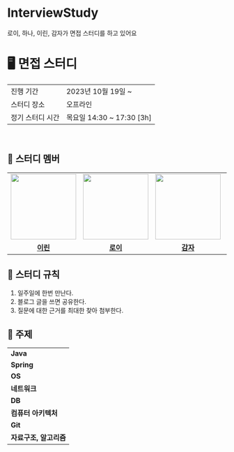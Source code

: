 # InterviewStudy
로이, 하나, 이린, 감자가 면접 스터디를 하고 있어요

# 🖥 면접 스터디

<table>
  <tr>
    <td>진행 기간</td>
    <td>2023년 10월 19일 ~ </td>
  </tr>
  <tr>
    <td>스터디 장소</td>
    <td>오프라인</td>
  </tr>
  <tr>
    <td>정기 스터디 시간</td>
    <td>목요일 14:30 ~ 17:30 [3h]
  </tr>
</table>

<br/>

## 🤖 스터디 멤버
<table>
 <tr>
    <td align="center"><a href="https://github.com/new-pow"><img src="https://avatars.githubusercontent.com/new-pow" width="150px;" alt=""></td>
    <td align="center"><a href="https://github.com/lvalentine6"><img src="https://avatars.githubusercontent.com/lvalentine6" width="150px;" alt=""></td>
    <td align="center"><a href="https://github.com/leegyeongwhan"><img src="https://avatars.githubusercontent.com/leegyeongwhan" width="150px;" alt=""></td>
    <td align="center"><a href="https://github.com/dokkisan"><img src="https://avatars.githubusercontent.com/dokkisan" width="130px;" alt=""></a></td>
  </tr>
  <tr>
    <td align="center"><a href="https://github.com/new-pow"><b>이린</b></td>
    <td align="center"><a href="https://github.com/lvalentine6"><b>로이</b></td>
    <td align="center"><a href="https://github.com/leegyeongwhan"><b>감자</b></td>
     <td align="center"><a href="https://github.com/dokkisan"><b>하나</b></td>
  </tr>
</table>


## 📌 스터디 규칙

1. 일주일에 한번 만난다.
2. 블로그 글을 쓰면 공유한다.
3. 질문에 대한 근거를 최대한 찾아 첨부한다.

## 📌 주제
<table>
 <tr>
  <td>
    <b>Java</b>
  </td>
</tr>
   <td>
    <b>Spring</b>
  </td>
<tr>
   <td>
    <b>OS</b>
  </td>
</tr>
<tr>
   <td>
    <b>네트워크</b>
  </td>
</tr>
<tr>
  <td>
    <b>DB</b>
  </td>
</tr>
<tr>
  <td>
   <b> 컴퓨터 아키텍처</b>
  </td>
</tr> 
<tr>
  <td>
   <b> Git</b>
  </td>
</tr> 
<tr>
  <td>
    <b>자료구조, 알고리즘</b>
  </td>
</tr>
</table>
